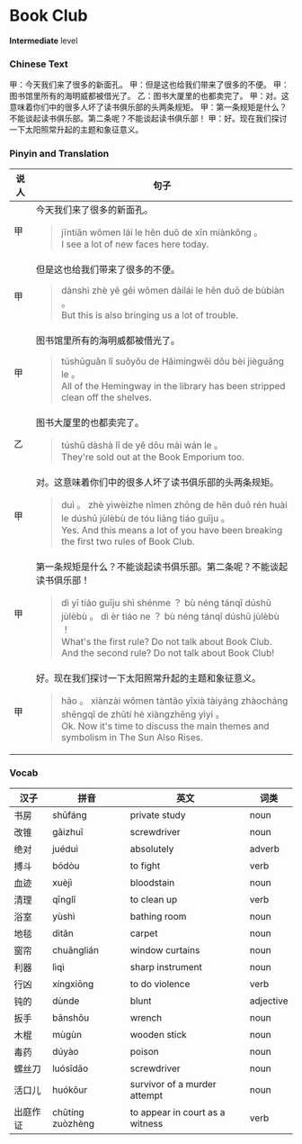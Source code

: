 # Book Club
**Intermediate** level
### Chinese Text
甲：今天我们来了很多的新面孔。
甲：但是这也给我们带来了很多的不便。
甲：图书馆里所有的海明威都被借光了。
乙：图书大厦里的也都卖完了。
甲：对。这意味着你们中的很多人坏了读书俱乐部的头两条规矩。
甲：第一条规矩是什么？不能谈起读书俱乐部。第二条呢？不能谈起读书俱乐部！
甲：好。现在我们探讨一下太阳照常升起的主题和象征意义。

### Pinyin and Translation
|说人|句子|
|----|----|
|甲|今天我们来了很多的新面孔。<blockquote>jīntiān wǒmen lái le hěn duō de xīn miànkǒng 。<br />I see a lot of new faces here today.</blockquote>|
|甲|但是这也给我们带来了很多的不便。<blockquote>dànshì zhè yě gěi wǒmen dàilái le hěn duō de bùbiàn 。<br />But this is also bringing us a lot of trouble.</blockquote>|
|甲|图书馆里所有的海明威都被借光了。<blockquote>túshūguǎn lǐ suǒyǒu de Hǎimíngwēi dōu bèi jièguāng le 。<br />All of the Hemingway in the library has been stripped clean off the shelves.</blockquote>|
|乙|图书大厦里的也都卖完了。<blockquote>túshū  dàshà lǐ de yě dōu mài wán le 。<br />They're sold out at the Book Emporium too.</blockquote>|
|甲|对。这意味着你们中的很多人坏了读书俱乐部的头两条规矩。<blockquote>duì 。 zhè yìwèizhe nǐmen zhōng de hěn duō rén huài le dúshū jùlèbù de tóu liǎng tiáo guīju 。<br />Yes. And this means a lot of you have been breaking the first two rules of Book Club.</blockquote>|
|甲|第一条规矩是什么？不能谈起读书俱乐部。第二条呢？不能谈起读书俱乐部！<blockquote>dì  yī tiáo guīju shì shénme ？ bù néng tánqǐ dúshū jùlèbù 。 dì  èr tiáo ne ？ bù néng tánqǐ dúshū jùlèbù ！<br />What's the first rule? Do not talk about Book Club. And the second rule? Do not talk about Book Club!</blockquote>|
|甲|好。现在我们探讨一下太阳照常升起的主题和象征意义。<blockquote>hǎo 。 xiànzài wǒmen tàntǎo yīxià tàiyáng zhàocháng shēngqǐ de zhǔtí hé xiàngzhēng yìyi 。<br />Ok. Now it's time to discuss the main themes and symbolism in The Sun Also Rises.</blockquote>|
### Vocab
|汉子|拼音|英文|词类|
|----|----|----|----|
|书房|shūfáng|private study|noun|
|改锥|gǎizhuī|screwdriver|noun|
|绝对|juéduì|absolutely|adverb|
|搏斗|bódòu|to fight|verb|
|血迹|xuèjì|bloodstain|noun|
|清理|qīnglǐ|to clean up|verb|
|浴室|yùshì|bathing room|noun|
|地毯|dìtǎn|carpet|noun|
|窗帘|chuānglián|window curtains|noun|
|利器|lìqì|sharp instrument|noun|
|行凶|xíngxiōng|to do violence|verb|
|钝的|dùnde|blunt|adjective|
|扳手|bānshǒu|wrench|noun|
|木棍|mùgùn|wooden stick|noun|
|毒药|dúyào|poison|noun|
|螺丝刀|luósīdāo|screwdriver|noun|
|活口儿|huókǒur|survivor of a murder attempt|noun|
|出庭作证|chūtíng  zuòzhèng|to appear in court as a witness|verb|
